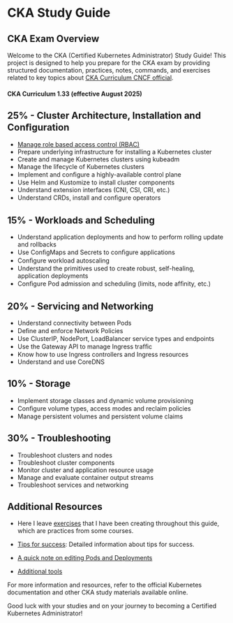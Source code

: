 # CKA Study Guide

## CKA Exam Overview
Welcome to the CKA (Certified Kubernetes Administrator) Study Guide! This project is designed to help you prepare for the CKA exam by providing structured documentation, practices, notes, commands, and exercises related to key topics about [CKA Curriculum CNCF official](https://github.com/cncf/curriculum).  


#### CKA Curriculum 1.33 (effective August 2025)

## 25% - Cluster Architecture, Installation and Conﬁguration

- [Manage role based access control (RBAC)](src/index.md)
- Prepare underlying infrastructure for installing a Kubernetes cluster
- Create and manage Kubernetes clusters using kubeadm
- Manage the lifecycle of Kubernetes clusters
- Implement and conﬁgure a highly-available control plane
- Use Helm and Kustomize to install cluster components
- Understand extension interfaces (CNI, CSI, CRI, etc.)
- Understand CRDs, install and conﬁgure operators

## 15% - Workloads and Scheduling
- Understand application deployments and how to perform rolling update and rollbacks
- Use ConﬁgMaps and Secrets to conﬁgure applications
- Conﬁgure workload autoscaling
- Understand the primitives used to create robust, self-healing, application deployments
- Conﬁgure Pod admission and scheduling (limits, node afﬁnity, etc.)

## 20% - Servicing and Networking
- Understand connectivity between Pods
- Deﬁne and enforce Network Policies
- Use ClusterIP, NodePort, LoadBalancer service types and endpoints
- Use the Gateway API to manage Ingress trafﬁc
- Know how to use Ingress controllers and Ingress resources
- Understand and use CoreDNS

## 10% - Storage
- Implement storage classes and dynamic volume provisioning
- Conﬁgure volume types, access modes and reclaim policies
- Manage persistent volumes and persistent volume claims

## 30% - Troubleshooting
- Troubleshoot clusters and nodes
- Troubleshoot cluster components
- Monitor cluster and application resource usage
- Manage and evaluate container output streams
- Troubleshoot services and networking

## Additional Resources

- Here I leave [exercises](https://github.com/eduflornet/cka-study-guide/blob/main/src/exercises/) that I have been creating throughout this guide, which are practices from some courses.

- [Tips for success](https://github.com/eduflornet/cka-study-guide/blob/main/docs/cka_tips.md): Detailed information about tips for success.

- [A quick note on editing Pods and Deployments](https://github.com/eduflornet/cka-study-guide/blob/main/docs/edit_pods_deployments.md)

- [Additional tools](https://github.com/eduflornet/cka-study-guide/blob/main/docs/additional_tools.md)

For more information and resources, refer to the official Kubernetes documentation and other CKA study materials available online.

Good luck with your studies and on your journey to becoming a Certified Kubernetes Administrator!
